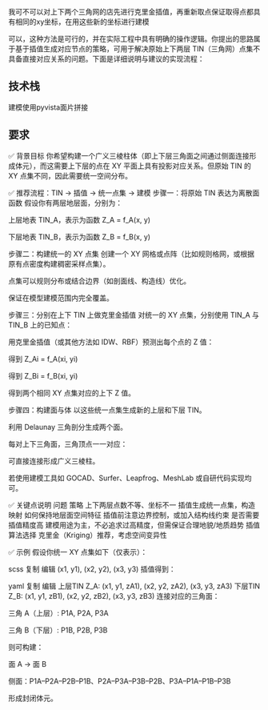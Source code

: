 我可不可以对上下两个三角网的店先进行克里金插值，再重新取点保证取得点都具有相同的xy坐标，在用这些新的坐标进行建模

可以，这种方法是可行的，并在实际工程中具有明确的操作逻辑。你提出的思路属于基于插值生成对应节点的策略，可用于解决原始上下两层 TIN（三角网）点集不具备直接对应关系的问题。下面是详细说明与建议的实现流程：

## 技术栈

建模使用pyvista面片拼接

## 要求
✅ 背景目标
你希望构建一个广义三棱柱体（即上下层三角面之间通过侧面连接形成体元），而这需要上下层的点在 XY 平面上具有投影对应关系。但原始 TIN 的 XY 点集不同，因此需要统一空间分布。

✅ 推荐流程：TIN → 插值 → 统一点集 → 建模
步骤一：将原始 TIN 表达为离散面函数
假设你有两层地层面，分别为：

上层地表 TIN_A，表示为函数 Z_A = f_A(x, y)

下层地表 TIN_B，表示为函数 Z_B = f_B(x, y)

步骤二：构建统一的 XY 点集
创建一个 XY 网格或点阵（比如规则格网，或根据原有点密度构建稠密采样点集）。

点集可以规则分布或结合边界（如剖面线、构造线）优化。

保证在模型建模范围内完全覆盖。

步骤三：分别在上下 TIN 上做克里金插值
对统一的 XY 点集，分别使用 TIN_A 与 TIN_B 上的已知点：

用克里金插值（或其他方法如 IDW、RBF）预测出每个点的 Z 值：

得到 Z_Ai = f_A(xi, yi)

得到 Z_Bi = f_B(xi, yi)

得到两个相同 XY 点集对应的上下 Z 值。

步骤四：构建面与体
以这些统一点集生成新的上层和下层 TIN。

利用 Delaunay 三角剖分生成两个面。

每对上下三角面，三角顶点一一对应：

可直接连接形成广义三棱柱。

若使用建模工具如 GOCAD、Surfer、Leapfrog、MeshLab 或自研代码实现均可。

✅ 关键点说明
问题	策略
上下两层点数不等、坐标不一	插值生成统一点集，构造映射
如何保持地层面空间特征	插值前注意边界控制，或加入结构线约束
是否需要插值精度高	建模用途为主，不必追求过高精度，但需保证合理地貌/地质趋势
插值算法选择	克里金（Kriging）推荐，考虑空间变异性

✅ 示例
假设你统一 XY 点集如下（仅表示）：

scss
复制
编辑
(x1, y1), (x2, y2), (x3, y3)
插值得到：

yaml
复制
编辑
上层TIN Z_A: (x1, y1, zA1), (x2, y2, zA2), (x3, y3, zA3)
下层TIN Z_B: (x1, y1, zB1), (x2, y2, zB2), (x3, y3, zB3)
连接对应的三角面：

三角 A（上层）: P1A, P2A, P3A

三角 B（下层）: P1B, P2B, P3B

则可构建：

面 A → 面 B

侧面：P1A–P2A–P2B–P1B、P2A–P3A–P3B–P2B、P3A–P1A–P1B–P3B

形成封闭体元。